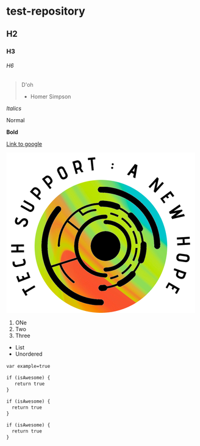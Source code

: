 # test-repository
## H2
### H3
###### H6

> D'oh
> - Homer Simpson

*Italics*

Normal

**Bold**

[Link to google](http://google.com)

![My Logo](/images/logo.png)

1. ONe
2. Two
3. Three

* List
* Unordered

`var example=true`

    if (isAwesome) {
       return true
    }

```
if (isAwesome) {
  return true
}
```

```javacscript
if (isAwesome) {
  return true
}
```
